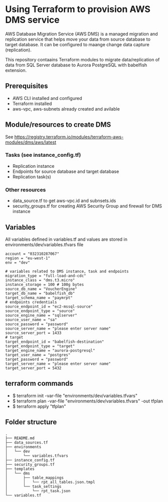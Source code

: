 # Using Terraform to provision AWS DMS service
AWS Database Migration Service (AWS DMS) is a managed migration and replication service that 
helps move your data from source database to target database. It can be configured to maange 
change data capture (replication).

This repository contaains Terraform modules to migrate data/replication of data from SQL Server
database to Aurora PostgreSQL with babelfish extension.

## Prerequisites
- AWS CLI installed and configured
- Terraform installed
- aws-vpc, aws-subnets already created and avilable

## Module/resources to create DMS
See https://registry.terraform.io/modules/terraform-aws-modules/dms/aws/latest
### Tasks (see instance_config.tf)
- Replication instance
- Endpoints for source database and target database
- Replication task(s)
### Other resources
- data_source.tf to get aws-vpc.id and subnsets.ids
- security_groups.tf for creating AWS Security Group and firewall for DMS instance

## Variables
All variables defined in variables.tf and values are stored in environments/dev/variables.tfvars file
```
account = "032310287067"
region = "eu-west-1"
env = "dev"

# variables related to DMS instance, task and endpoints
migration_type = "full-load-and-cdc"
instance_class = "dms.t3.micro"
instance_storage = 100 # 100g bytes
source_db_name = "VoucherEngine"
target_db_name = "babelfish_db"
target_schema_name = "paymrpt"
# endpoints credentials
source_endpoint_id = "ec2-mssql-source"
source_endpoint_type = "source"
source_engine_name = "sqlserver"
source_user_name = "sa"
source_password = "password"
source_server_name = "please enter server name"
source_server_port = 1433
# target
target_endpoint_id = "babelfish-destination"
target_endpoint_type = "target"
target_engine_name = "aurora-postgresql"
target_user_name = "postgres"
target_password = "password"
target_server_name = "please enter server name"
target_server_port = 5432
```
## terraform commands
- $ terraform init -var-file "environments/dev/variables.tfvars"
- $ terraform plan -var-file "environments/dev/variables.tfvars" -out tfplan
- $ terraform apply "tfplan"

## Folder structure
```
.
├── README.md
├── data_sources.tf
├── environments
│   └── dev
│       └── variables.tfvars
├── instance_config.tf
├── security_groups.tf
├── templates
│   └── dms
│       ├── table_mappings
│       │   └── rpt_all_tables.json.tmpl
│       └── task_settings
│           └── rpt_task.json
└── variables.tf
```
